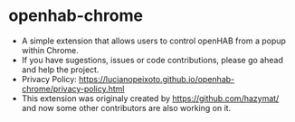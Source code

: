 # openhab-chrome
- A simple extension that allows users to control openHAB from a popup within Chrome.
- If you have sugestions, issues or code contributions, please go ahead and help the project.
- Privacy Policy: https://lucianopeixoto.github.io/openhab-chrome/privacy-policy.html
- This extension was originaly created by https://github.com/hazymat/ and now some other contributors are also working on it.
